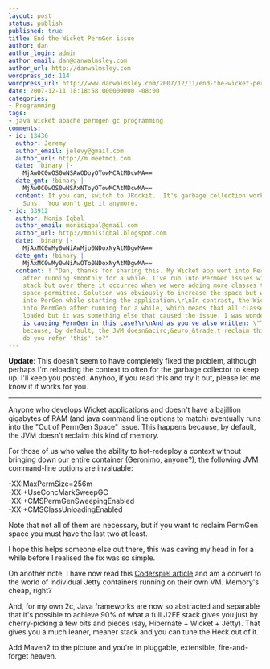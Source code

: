 ```yaml
---
layout: post
status: publish
published: true
title: End the Wicket PermGen issue
author: dan
author_login: admin
author_email: dan@danwalmsley.com
author_url: http://danwalmsley.com
wordpress_id: 114
wordpress_url: http://www.danwalmsley.com/2007/12/11/end-the-wicket-permgen-issue/
date: 2007-12-11 18:18:58.000000000 -08:00
categories:
- Programming
tags:
- java wicket apache permgen gc programming
comments:
- id: 13436
  author: Jeremy
  author_email: jelevy@gmail.com
  author_url: http://m.meetmoi.com
  date: !binary |-
    MjAwOC0wOS0wNSAwODoyOTowMCAtMDcwMA==
  date_gmt: !binary |-
    MjAwOC0wOS0wNSAxNToyOTowMCAtMDcwMA==
  content: If you can, switch to JRockit.  It's garbage collection works better then
    Suns.  You won't get it anymore.
- id: 33912
  author: Monis Iqbal
  author_email: monisiqbal@gmail.com
  author_url: http://monisiqbal.blogspot.com
  date: !binary |-
    MjAxMC0wMy0wNiAwMjo0NDoxNyAtMDgwMA==
  date_gmt: !binary |-
    MjAxMC0wMy0wNiAwOTo0NDoxNyAtMDgwMA==
  content: ! "Dan, thanks for sharing this. My Wicket app went into PermGen as well
    after running smoothly for a while. I've run into PermGen issues with Spring/Hibernate
    stack but over there it occurred when we were adding more classes than the PermGen
    space permitted. Solution was obviously to increase the space but we always ran
    into PerGen while starting the application.\r\nIn contrast, the Wicket app went
    into PermGen after running for a while, which means that all classes must've been
    loaded but it was something else that caused the issue. I was wondering what scenario
    is causing PermGen in this case?\r\nAnd as you've also written: \"This happens
    because, by default, the JVM doesn&acirc;&euro;&trade;t reclaim this kind of memory.\"\r\nWhat
    do you refer 'this' to?"
---
```

<strong>Update</strong>: This doesn't seem to have completely fixed the problem, although perhaps I'm reloading the context to often for the garbage collector to keep up. I'll keep you posted. Anyhoo, if you read this and try it out, please let me know if it works for you.

<hr />

Anyone who develops Wicket applications and doesn't have a bajillion gigabytes of RAM (and java command line options to match) eventually runs into the "Out of PermGen Space" issue. This happens because, by default, the JVM doesn't reclaim this kind of memory.

For those of us who value the ability to hot-redeploy a context without bringing down our entire container (Geronimo, anyone?), the following JVM command-line options are invaluable:

-XX:MaxPermSize=256m \
-XX:+UseConcMarkSweepGC \
-XX:+CMSPermGenSweepingEnabled \
-XX:+CMSClassUnloadingEnabled

Note that not all of them are necessary, but if you want to reclaim PermGen space you must have the last two at least.

I hope this helps someone else out there, this was caving my head in for a while before I realised the fix was so simple.

On another note, I have now read this <a href="http://technically.us/code/x/to-jettison-geronimo">Coderspiel article</a> and am a convert to the world of individual Jetty containers running on their own VM. Memory's cheap, right?

And, for my own 2c, Java frameworks are now so abstracted and separable that it's possible to achieve 90% of what a full J2EE stack gives you just by cherry-picking a few bits and pieces (say, Hibernate + Wicket + Jetty). That gives you a much leaner, meaner stack and you can tune the Heck out of it.

Add Maven2 to the picture and you're in pluggable, extensible, fire-and-forget heaven.
